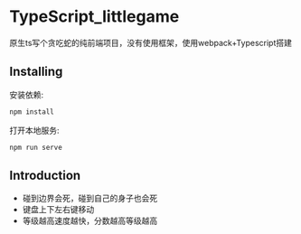 # TypeScript_littlegame
原生ts写个贪吃蛇的纯前端项目，没有使用框架，使用webpack+Typescript搭建

## Installing

安装依赖:

```bash
npm install
```

打开本地服务:

```bash
npm run serve
```

## Introduction

* 碰到边界会死，碰到自己的身子也会死
* 键盘上下左右键移动
* 等级越高速度越快，分数越高等级越高
